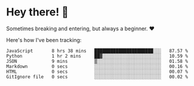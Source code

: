 # Hey there! 👋
Sometimes breaking and entering, but always a beginner. ❤️

Here's how I've been tracking:
<!--START_SECTION:waka-->

```text
JavaScript       8 hrs 38 mins   ██████████████████████░░░   87.57 %
Python           1 hr 2 mins     ██▓░░░░░░░░░░░░░░░░░░░░░░   10.59 %
JSON             9 mins          ▒░░░░░░░░░░░░░░░░░░░░░░░░   01.58 %
Markdown         0 secs          ░░░░░░░░░░░░░░░░░░░░░░░░░   00.16 %
HTML             0 secs          ░░░░░░░░░░░░░░░░░░░░░░░░░   00.07 %
GitIgnore file   0 secs          ░░░░░░░░░░░░░░░░░░░░░░░░░   00.02 %
```

<!--END_SECTION:waka-->
